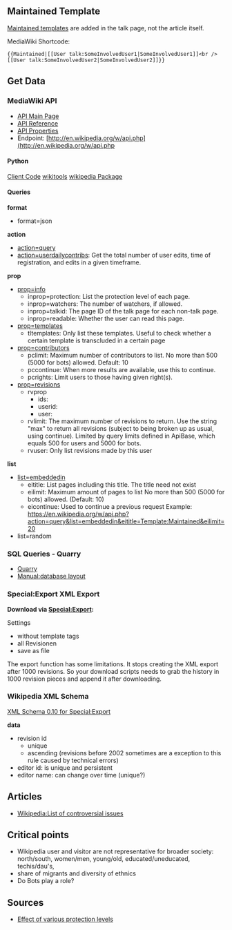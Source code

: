 
## Maintained Template
[Maintained templates](http://en.wikipedia.org/wiki/Template:Maintained) are added in the talk page, not the article itself.

MediaWiki Shortcode: 
```
{{Maintained|[[User talk:SomeInvolvedUser1|SomeInvolvedUser1]]<br />[[User talk:SomeInvolvedUser2|SomeInvolvedUser2]]}}
```

## Get Data
### MediaWiki API
* [API Main Page](https://www.mediawiki.org/wiki/API:Main_page)
* [API Reference](https://en.wikipedia.org/w/api.php)
* [API Properties](https://www.mediawiki.org/wiki/API:Properties)
* Endpoint: [http://en.wikipedia.org/w/api.php](http://en.wikipedia.org/w/api.php

#### Python
[Client Code](https://www.mediawiki.org/wiki/API:Client_code#Python)
[wikitools](https://github.com/alexz-enwp/wikitools)
[wikipedia Package	](https://pypi.python.org/pypi/wikipedia/)


#### Queries
**format**
- format=json

**action**
- [action=query](https://en.wikipedia.org/w/api.php?action=help&modules=query)
- [action=userdailycontribs](https://en.wikipedia.org/w/api.php?action=help&modules=userdailycontribs): Get the total number of user edits, time of registration, and edits in a given timeframe.

**prop**
- [prop=info](https://en.wikipedia.org/w/api.php?action=help&modules=query%2Binfo)
	- inprop=protection: List the protection level of each page.
	- inprop=watchers: The number of watchers, if allowed.
	- inprop=talkid: The page ID of the talk page for each non-talk page.
	- inprop=readable: Whether the user can read this page.
- [prop=templates](https://en.wikipedia.org/w/api.php?action=help&modules=query%2Btemplates)
	- tltemplates: Only list these templates. Useful to check whether a certain template is transcluded in a certain page
- [prop=contributors](https://en.wikipedia.org/w/api.php?action=help&modules=query%2Bcontributors)
	- pclimit: Maximum number of contributors to list. No more than 500 (5000 for bots) allowed. Default: 10
	- pccontinue: When more results are available, use this to continue.
	- pcrights: Limit users to those having given right(s).
- [prop=revisions](https://en.wikipedia.org/w/api.php?action=help&modules=query%2Brevisions)
	- rvprop
		- ids: 
		- userid: 
		- user: 
	- rvlimit: The maximum number of revisions to return. Use the string "max" to return all revisions (subject to being broken up as usual, using continue). Limited by query limits defined in ApiBase, which equals 500 for users and 5000 for bots. 
	- rvuser: Only list revisions made by this user

**list**
- [list=embeddedin](https://www.mediawiki.org/wiki/API:Embeddedin)
	- eititle: List pages including this title. The title need not exist
	- eilimit: Maximum amount of pages to list No more than 500 (5000 for bots) allowed. (Default: 10)
	- eicontinue: Used to continue a previous request
Example: https://en.wikipedia.org/w/api.php?action=query&list=embeddedin&eititle=Template:Maintained&eilimit=20
- list=random

### SQL Queries - Quarry
* [Quarry](http://quarry.wmflabs.org/)
* [Manual:database layout](https://www.mediawiki.org/wiki/Manual:Database_layout)

### Special:Export XML Export
**Download via [Special:Export](http://en.wikipedia.org/wiki/Special:Export):**

Settings
- without template tags
- all Revisionen
- save as file

The export function has some limitations. It stops creating the XML export after 1000 revisions. So your download scripts needs to grab the history in 1000 revision pieces and append it after downloading.

### Wikipedia XML Schema
[XML Schema 0.10 for Special:Export](http://www.mediawiki.org/xml/export-0.10.xsd)

**data**
- revision id 
	- unique 
	- ascending (revisions before 2002 sometimes are a exception to this rule caused by technical errors)
- editor id: is unique and persistent
- editor name: can change over time (unique?)


## Articles
- [Wikipedia:List of controversial issues](https://en.wikipedia.org/wiki/Wikipedia:List_of_controversial_issues)


## Critical points
- Wikipedia user and visitor are not representative for broader society: north/south, women/men, young/old, educated/uneducated, techis/dau's, 
- share of migrants and diversity of ethnics
- Do Bots play a role?

## Sources
* [Effect of various protection levels](https://en.wikipedia.org/wiki/Wikipedia:Pending_changes#Effect_of_various_protection_levels)





